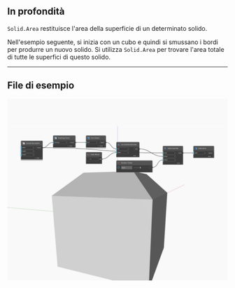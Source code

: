 ## In profondità
`Solid.Area` restituisce l'area della superficie di un determinato solido.

Nell'esempio seguente, si inizia con un cubo e quindi si smussano i bordi per produrre un nuovo solido. Si utilizza `Solid.Area` per trovare l'area totale di tutte le superfici di questo solido.

___
## File di esempio

![Area](./Autodesk.DesignScript.Geometry.Solid.Area_img.jpg)

